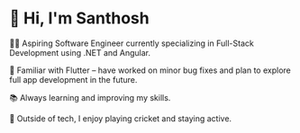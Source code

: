 # 👋 Hi, I'm Santhosh

🧑‍💻 Aspiring Software Engineer currently specializing in Full-Stack Development using .NET and Angular.

📱 Familiar with Flutter – have worked on minor bug fixes and plan to explore full app development in the future.

📚 Always learning and improving my skills.

🏏 Outside of tech, I enjoy playing cricket and staying active.



